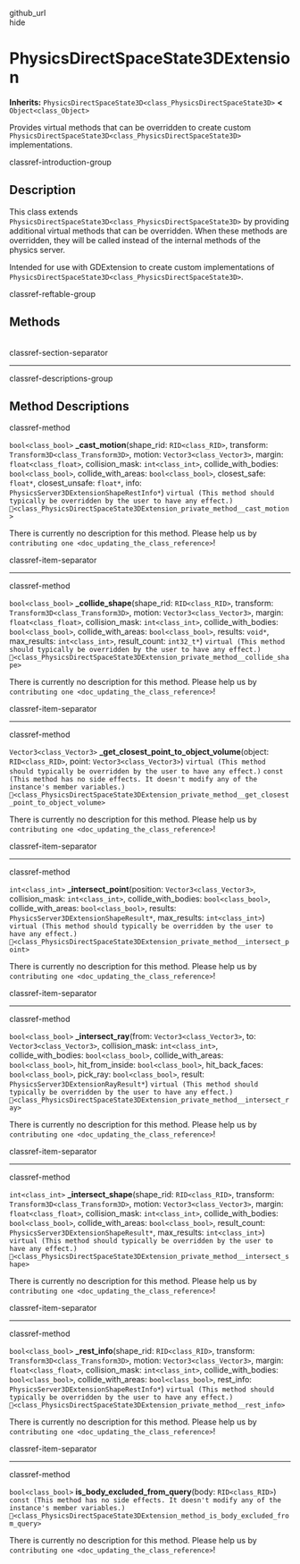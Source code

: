 github\_url  
hide

# PhysicsDirectSpaceState3DExtension

**Inherits:**
`PhysicsDirectSpaceState3D<class_PhysicsDirectSpaceState3D>` **&lt;**
`Object<class_Object>`

Provides virtual methods that can be overridden to create custom
`PhysicsDirectSpaceState3D<class_PhysicsDirectSpaceState3D>`
implementations.

classref-introduction-group

## Description

This class extends
`PhysicsDirectSpaceState3D<class_PhysicsDirectSpaceState3D>` by
providing additional virtual methods that can be overridden. When these
methods are overridden, they will be called instead of the internal
methods of the physics server.

Intended for use with GDExtension to create custom implementations of
`PhysicsDirectSpaceState3D<class_PhysicsDirectSpaceState3D>`.

classref-reftable-group

## Methods

<table>
<tbody>
<tr>
</tr>
<tr>
</tr>
<tr>
</tr>
<tr>
</tr>
<tr>
</tr>
<tr>
</tr>
<tr>
</tr>
<tr>
</tr>
</tbody>
</table>

classref-section-separator

------------------------------------------------------------------------

classref-descriptions-group

## Method Descriptions

classref-method

`bool<class_bool>` **\_cast\_motion**(shape\_rid: `RID<class_RID>`,
transform: `Transform3D<class_Transform3D>`, motion:
`Vector3<class_Vector3>`, margin: `float<class_float>`, collision\_mask:
`int<class_int>`, collide\_with\_bodies: `bool<class_bool>`,
collide\_with\_areas: `bool<class_bool>`, closest\_safe: `float*`,
closest\_unsafe: `float*`, info:
`PhysicsServer3DExtensionShapeRestInfo*`)
`virtual (This method should typically be overridden by the user to have any effect.)`
`🔗<class_PhysicsDirectSpaceState3DExtension_private_method__cast_motion>`

There is currently no description for this method. Please help us by
`contributing one <doc_updating_the_class_reference>`!

classref-item-separator

------------------------------------------------------------------------

classref-method

`bool<class_bool>` **\_collide\_shape**(shape\_rid: `RID<class_RID>`,
transform: `Transform3D<class_Transform3D>`, motion:
`Vector3<class_Vector3>`, margin: `float<class_float>`, collision\_mask:
`int<class_int>`, collide\_with\_bodies: `bool<class_bool>`,
collide\_with\_areas: `bool<class_bool>`, results: `void*`,
max\_results: `int<class_int>`, result\_count: `int32_t*`)
`virtual (This method should typically be overridden by the user to have any effect.)`
`🔗<class_PhysicsDirectSpaceState3DExtension_private_method__collide_shape>`

There is currently no description for this method. Please help us by
`contributing one <doc_updating_the_class_reference>`!

classref-item-separator

------------------------------------------------------------------------

classref-method

`Vector3<class_Vector3>`
**\_get\_closest\_point\_to\_object\_volume**(object: `RID<class_RID>`,
point: `Vector3<class_Vector3>`)
`virtual (This method should typically be overridden by the user to have any effect.)`
`const (This method has no side effects. It doesn't modify any of the instance's member variables.)`
`🔗<class_PhysicsDirectSpaceState3DExtension_private_method__get_closest_point_to_object_volume>`

There is currently no description for this method. Please help us by
`contributing one <doc_updating_the_class_reference>`!

classref-item-separator

------------------------------------------------------------------------

classref-method

`int<class_int>` **\_intersect\_point**(position:
`Vector3<class_Vector3>`, collision\_mask: `int<class_int>`,
collide\_with\_bodies: `bool<class_bool>`, collide\_with\_areas:
`bool<class_bool>`, results: `PhysicsServer3DExtensionShapeResult*`,
max\_results: `int<class_int>`)
`virtual (This method should typically be overridden by the user to have any effect.)`
`🔗<class_PhysicsDirectSpaceState3DExtension_private_method__intersect_point>`

There is currently no description for this method. Please help us by
`contributing one <doc_updating_the_class_reference>`!

classref-item-separator

------------------------------------------------------------------------

classref-method

`bool<class_bool>` **\_intersect\_ray**(from: `Vector3<class_Vector3>`,
to: `Vector3<class_Vector3>`, collision\_mask: `int<class_int>`,
collide\_with\_bodies: `bool<class_bool>`, collide\_with\_areas:
`bool<class_bool>`, hit\_from\_inside: `bool<class_bool>`,
hit\_back\_faces: `bool<class_bool>`, pick\_ray: `bool<class_bool>`,
result: `PhysicsServer3DExtensionRayResult*`)
`virtual (This method should typically be overridden by the user to have any effect.)`
`🔗<class_PhysicsDirectSpaceState3DExtension_private_method__intersect_ray>`

There is currently no description for this method. Please help us by
`contributing one <doc_updating_the_class_reference>`!

classref-item-separator

------------------------------------------------------------------------

classref-method

`int<class_int>` **\_intersect\_shape**(shape\_rid: `RID<class_RID>`,
transform: `Transform3D<class_Transform3D>`, motion:
`Vector3<class_Vector3>`, margin: `float<class_float>`, collision\_mask:
`int<class_int>`, collide\_with\_bodies: `bool<class_bool>`,
collide\_with\_areas: `bool<class_bool>`, result\_count:
`PhysicsServer3DExtensionShapeResult*`, max\_results: `int<class_int>`)
`virtual (This method should typically be overridden by the user to have any effect.)`
`🔗<class_PhysicsDirectSpaceState3DExtension_private_method__intersect_shape>`

There is currently no description for this method. Please help us by
`contributing one <doc_updating_the_class_reference>`!

classref-item-separator

------------------------------------------------------------------------

classref-method

`bool<class_bool>` **\_rest\_info**(shape\_rid: `RID<class_RID>`,
transform: `Transform3D<class_Transform3D>`, motion:
`Vector3<class_Vector3>`, margin: `float<class_float>`, collision\_mask:
`int<class_int>`, collide\_with\_bodies: `bool<class_bool>`,
collide\_with\_areas: `bool<class_bool>`, rest\_info:
`PhysicsServer3DExtensionShapeRestInfo*`)
`virtual (This method should typically be overridden by the user to have any effect.)`
`🔗<class_PhysicsDirectSpaceState3DExtension_private_method__rest_info>`

There is currently no description for this method. Please help us by
`contributing one <doc_updating_the_class_reference>`!

classref-item-separator

------------------------------------------------------------------------

classref-method

`bool<class_bool>` **is\_body\_excluded\_from\_query**(body:
`RID<class_RID>`)
`const (This method has no side effects. It doesn't modify any of the instance's member variables.)`
`🔗<class_PhysicsDirectSpaceState3DExtension_method_is_body_excluded_from_query>`

There is currently no description for this method. Please help us by
`contributing one <doc_updating_the_class_reference>`!
